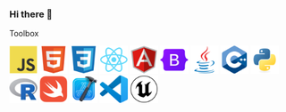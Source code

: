 ### Hi there 👋

Toolbox

<img src= "https://github.com/devicons/devicon/blob/master/icons/javascript/javascript-original.svg" alt="JavaScript logo" width="50" height="50" /> <img src= "https://github.com/devicons/devicon/blob/master/icons/html5/html5-original.svg" alt="HTML logo" width="50" height="50" /> <img src= "https://github.com/devicons/devicon/blob/master/icons/css3/css3-original.svg" alt="CSS logo" width="50" height="50" /> <img src= "https://github.com/devicons/devicon/blob/master/icons/react/react-original.svg" alt="React logo" width="50" height="50" /> <img src= "https://github.com/devicons/devicon/blob/master/icons/angularjs/angularjs-original.svg" alt="Angular logo" width="50" height="50" /> <img src= "https://github.com/devicons/devicon/blob/master/icons/bootstrap/bootstrap-original.svg" alt="Bootstrap logo" width="50" height="50" /> <img src= "https://github.com/devicons/devicon/blob/master/icons/java/java-original.svg" alt="Java logo" width="50" height="50" /> <img src= "https://github.com/devicons/devicon/blob/master/icons/cplusplus/cplusplus-original.svg" alt="C++ logo" width="50" height="50" /> <img src= "https://github.com/devicons/devicon/blob/master/icons/python/python-original.svg" alt="Python logo" width="50" height="50" /> <img src= "https://github.com/devicons/devicon/blob/master/icons/r/r-original.svg" alt="R logo" width="50" height="50" /> <img src= "https://github.com/devicons/devicon/blob/master/icons/swift/swift-original.svg" alt="Swift logo" width="50" height="50" /> <img src= "https://github.com/devicons/devicon/blob/master/icons/xcode/xcode-original.svg" alt="XCode logo" width="50" height="50" /> <img src= "https://github.com/devicons/devicon/blob/master/icons/vscode/vscode-original.svg" alt="VSCode logo" width="50" height="50" /> <img src= "https://github.com/devicons/devicon/blob/master/icons/unrealengine/unrealengine-original.svg" alt="Unreal logo" width="50" height="50" />


<!--
**Indrajeet2002/Indrajeet2002** is a ✨ _special_ ✨ repository because its `README.md` (this file) appears on your GitHub profile.

Here are some ideas to get you started:

- 🔭 I’m currently working on ...
- 🌱 I’m currently learning ...
- 👯 I’m looking to collaborate on ...
- 🤔 I’m looking for help with ...
- 💬 Ask me about ...
- 📫 How to reach me: ...
- 😄 Pronouns: ...
- ⚡ Fun fact: ...
-->
